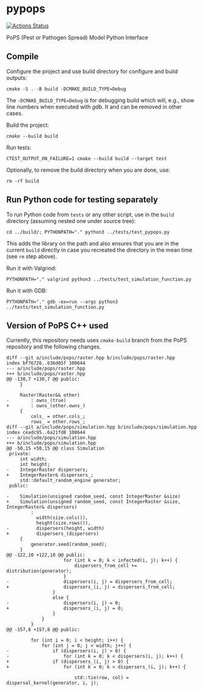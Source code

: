 # pypops

[![Actions Status](https://github.com/ncsu-landscape-dynamics/pypops/workflows/cpp/badge.svg)](https://github.com/ncsu-landscape-dynamics/pypops/actions)

PoPS (Pest or Pathogen Spread) Model Python Interface

## Compile

Configure the project and use build directory for configure and build
outputs:

```
cmake -S . -B build -DCMAKE_BUILD_TYPE=Debug
```

The `-DCMAKE_BUILD_TYPE=Debug` is for debugging build which will, e.g.,
show line numbers when executed with *gdb*. It and can be removed
in other cases.

Build the project:

```
cmake --build build
```

Run tests:

```
CTEST_OUTPUT_ON_FAILURE=1 cmake --build build --target test
```

Optionally, to remove the build directory when you are done, use:

```
rm -rf build
```

## Run Python code for testing separately

To run Python code from `tests` or any other script, use
in the `build` directory (assuming nested one under source tree):

```
cd ../build/; PYTHONPATH="." python3 ../tests/test_pypops.py
```

This adds the library on the path and also ensures that you are in the
current `build` directly in case you recreated the directory in the mean
time (see `rm` step above).

Run it with Valgrind:

```
PYTHONPATH="." valgrind python3 ../tests/test_simulation_function.py
```

Run it with GDB:

```
PYTHONPATH="." gdb -ex=run --args python3 ../tests/test_simulation_function.py
```

## Version of PoPS C++ used

Currently, this repository needs uses `cmake-build` branch from the PoPS
repository and the following changes.

```
diff --git a/include/pops/raster.hpp b/include/pops/raster.hpp
index bf76726..636d05f 100644
--- a/include/pops/raster.hpp
+++ b/include/pops/raster.hpp
@@ -130,7 +130,7 @@ public:
     }

     Raster(Raster&& other)
-        : owns_(true)
+        : owns_(other.owns_)
     {
         cols_ = other.cols_;
         rows_ = other.rows_;
diff --git a/include/pops/simulation.hpp b/include/pops/simulation.hpp
index ceadc95..6a21fd8 100644
--- a/include/pops/simulation.hpp
+++ b/include/pops/simulation.hpp
@@ -50,15 +50,15 @@ class Simulation
 private:
     int width;
     int height;
-    IntegerRaster dispersers;
+    IntegerRaster& dispersers_;
     std::default_random_engine generator;
 public:

-    Simulation(unsigned random_seed, const IntegerRaster &size)
+    Simulation(unsigned random_seed, const IntegerRaster &size, IntegerRaster& dispersers)
         :
           width(size.cols()),
           height(size.rows()),
-          dispersers(height, width)
+          dispersers_(dispersers)
     {
         generator.seed(random_seed);
     }
@@ -122,10 +122,10 @@ public:
                     for (int k = 0; k < infected(i, j); k++) {
                         dispersers_from_cell += distribution(generator);
                     }
-                    dispersers(i, j) = dispersers_from_cell;
+                    dispersers_(i, j) = dispersers_from_cell;
                 }
                 else {
-                    dispersers(i, j) = 0;
+                    dispersers_(i, j) = 0;
                 }
             }
         }
@@ -157,8 +157,8 @@ public:

         for (int i = 0; i < height; i++) {
             for (int j = 0; j < width; j++) {
-                if (dispersers(i, j) > 0) {
-                    for (int k = 0; k < dispersers(i, j); k++) {
+                if (dispersers_(i, j) > 0) {
+                    for (int k = 0; k < dispersers_(i, j); k++) {

                         std::tie(row, col) = dispersal_kernel(generator, i, j);
```
